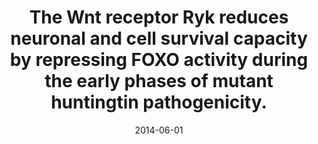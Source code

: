 ---
title: "The Wnt receptor Ryk reduces neuronal and cell survival capacity by repressing FOXO activity during the early phases of mutant huntingtin pathogenicity."
collection: publications
permalink: /publications/2014-06-01-The-Wnt-receptor-Ryk-reduces-neuronal-and-cell-survival-capacity-by-repressing-FOXO-activity-during-the-early-phases-of-mutant-huntingtin-pathogenicity
date: 2014-06-01
paperurl: 'https://doi.org/10.1371/journal.pbio.1001895'
citation: 'C.&nbsp;Tourette, F.&nbsp;Farina, R.&nbsp;P. Vazquez-Manrique, A.-M. Orfila, J.&nbsp;Voisin, S.&nbsp;Hernandez, … C.&nbsp;Neri.
The <span class="bibtex-protected">Wnt</span> receptor <span class="bibtex-protected">Ryk</span> reduces neuronal and cell survival capacity by repressing <span class="bibtex-protected">FOXO</span> activity during the early phases of mutant huntingtin pathogenicity.
<em>PLoS Biol.</em>, 12:e1001895, 2014.'
---